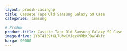 ```yaml
---
layout: produk-casinghp
title: Cassete Tape Old Samsung Galaxy S9 Case
categories: samsung

# Produk
product-title: Cassete Tape Old Samsung Galaxy S9 Case
image-drive: 1YbT4i09tXL7UhwCVJezXNRbKPDwF4kfc
harga: 90000
---
```

